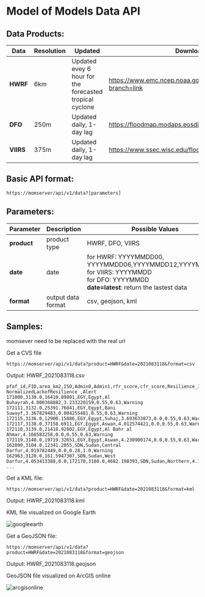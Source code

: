 # Model of Models Data API

## Data Products:
| Data | Resolution | Updated | Download Source |
| --- | --- | --- | --- |
| **HWRF** | 6km | Updated evey 6 hour for the forecasted tropical cyclone | https://www.emc.ncep.noaa.gov/gc_wmb/vxt/HWRF/about.php?branch=link|
| **DFO** | 250m | Updated daily, 1-day lag | https://floodmap.modaps.eosdis.nasa.gov/index.php |
| **VIIRS** | 375m | Updated daily, 1-day lag | https://www.ssec.wisc.edu/flood-map-demo/ftp-link |

## Basic API format:
```
https://momserver/api/v1/data?[parameters]
```

## Parameters:
| Parameter | Description | Possible Values
| --- | --- | --- |
| **product** | product type | HWRF, DFO, VIIRS
| **date** | date | for HWRF: YYYYMMDD00, YYYYMMDD06,YYYYMMDD12,YYYYMMDD18<br>for VIIRS: YYYYMMDD<br>for DFO: YYYYMMDD<br>**date=latest**: return the lastest data|
| **format** | output data format | csv, geojson, kml |

## Samples:
momsever need to be replaced with the real url

Get a CVS file
```
https://momserver/api/v1/data?product=HWRF&date=2021083118&format=csv
```
Output: HWRF_2021083118.csv
```
pfaf_id,FID,area_km2,ISO,Admin0,Admin1,rfr_score,cfr_score,Resilience_Index, NormalizedLackofResilience ,Alert
171000,3130.0,16410.89801,EGY,Egypt,Al Buhayrah,4.000368882,3.233220159,0.55,0.63,Warning
172111,3132.0,25391.76841,EGY,Egypt,Bani Suwayf,3.367829483,0.004255481,0.55,0.63,Warning
172115,3136.0,12900.15886,EGY,Egypt,Suhaj,3.693633873,0.0,0.55,0.63,Warning
172117,3138.0,37158.6911,EGY,Egypt,Aswan,4.012574421,0.0,0.55,0.63,Warning
172118,3139.0,21418.92802,EGY,Egypt,Al Bahr al Ahmar,4.166583258,0.0,0.55,0.63,Warning
172119,3140.0,19719.32651,EGY,Egypt,Aswan,4.230900174,0.0,0.55,0.63,Warning
162899,3104.0,12341.2055,SDN,Sudan,Central Darfur,4.019782449,0.0,0.28,1.0,Warning
162963,3120.0,161.5947307,SDN,Sudan,West Darfur,4.053413388,0.0,172170,3180.0,4682.198393,SDN,Sudan,Northern,4.127484219,0.0,0.28,1.0,Warning
...
```
Get a KML file:
```
https://momserver/api/v1/data?product=HWRF&date=2021083118&format=kml
```
Output: HWRF_2021083118.kml

KML file visualized on Google Earth

![googleearth](https://user-images.githubusercontent.com/6643873/134942937-e49fdf25-7332-48e8-9a01-5ba69017847d.png)

Get a GeoJSON file:
```
https://momserver/api/v1/data?product=HWRF&date=2021083118&format=geojson
```
Output: HWRF_2021083118.geojson

GeoJSON file visualized on ArcGIS online

![arcgisonline](https://user-images.githubusercontent.com/6643873/134942995-0494c5c2-41cc-4f50-938d-26df9781db5e.png)

